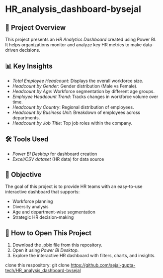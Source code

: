 # HR_analysis_dashboard-bysejal

## 📌 Project Overview
This project presents an *HR Analytics Dashboard* created using Power BI.  
It helps organizations monitor and analyze key HR metrics to make data-driven decisions.

## 📊 Key Insights
- *Total Employee Headcount*: Displays the overall workforce size.
- *Headcount by Gender*: Gender distribution (Male vs Female).
- *Headcount by Age*: Workforce segmentation by different age groups.
- *Employee Headcount Trend*: Tracks changes in workforce volume over time.
- *Headcount by Country*: Regional distribution of employees.
- *Headcount by Business Unit*: Breakdown of employees across departments.
- *Headcount by Job Title*: Top job roles within the company.

## 🛠 Tools Used
- *Power BI Desktop* for dashboard creation
- *Excel/CSV dataset* (HR data) for data source

## 🎯 Objective
The goal of this project is to provide HR teams with an easy-to-use interactive dashboard that supports:
- Workforce planning
- Diversity analysis
- Age and department-wise segmentation
- Strategic HR decision-making 

## 🔧 How to Open This Project
1. Download the .pbix file from this repository.
2. Open it using *Power BI Desktop*.
3. Explore the interactive HR dashboard with filters, charts, and insights.

clone this respository:
git clone https://github.com/sejal-gupta-tech/HR_analysis_dashboard-bysejal

